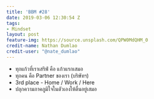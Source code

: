 ```yaml
---
title: 'BBM #28'
date: 2019-03-06 12:30:54 Z
tags:
- Mindset
layout: post
feature-img: https://source.unsplash.com/QPW0MdQHM_0
credit-name: Nathan Dumlao
credit-user: "@nate_dumlao"
---
```


- ทุกแก้วที่เราเสริฟ์ คือ แก้วแรกเสมอ
- ทุกคน คือ Partner ของเรา (บริษัทฯ)
- 3rd place - Home / Work / Here
- ปลุกความภาคภูมิใจในตัวเองให้ตื่นอยู่เสมอ
